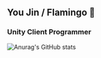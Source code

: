 ## You Jin / Flamingo 🦩
### Unity Client Programmer

![Anurag's GitHub stats](https://github-readme-stats.vercel.app/api?username=yujinnnnnnn&theme=default_icons=true)

<!--
**Yujinnnnnnn/yujinnnnnnn** is a ✨ _special_ ✨ repository because its `README.md` (this file) appears on your GitHub profile.

Here are some ideas to get you started:

- 🔭 I’m currently working on ...
- 🌱 I’m currently learning ...
- 👯 I’m looking to collaborate on ...
- 🤔 I’m looking for help with ...
- 💬 Ask me about ...
- 📫 How to reach me: ...
- 😄 Pronouns: ...
- ⚡ Fun fact: ...
-->
